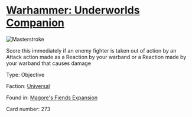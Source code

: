 # [Warhammer: Underworlds Companion](https://guidokessels.github.io/wh-underworlds)

  

![Masterstroke](https://warhammerunderworlds.com/wp-content/uploads/sites/6/2018/03/273_ENG.png)

Score this immediately if an enemy fighter is taken out of action by an Attack action made as a Reaction by your warband or a Reaction made by your warband that causes damage

Type: Objective

Faction: [Universal](https://guidokessels.github.io/wh-underworlds/factions/universal)

Found in: [Magore's Fiends Expansion](https://guidokessels.github.io/wh-underworlds/locations/magores-fiends-expansion)

Card number: 273
